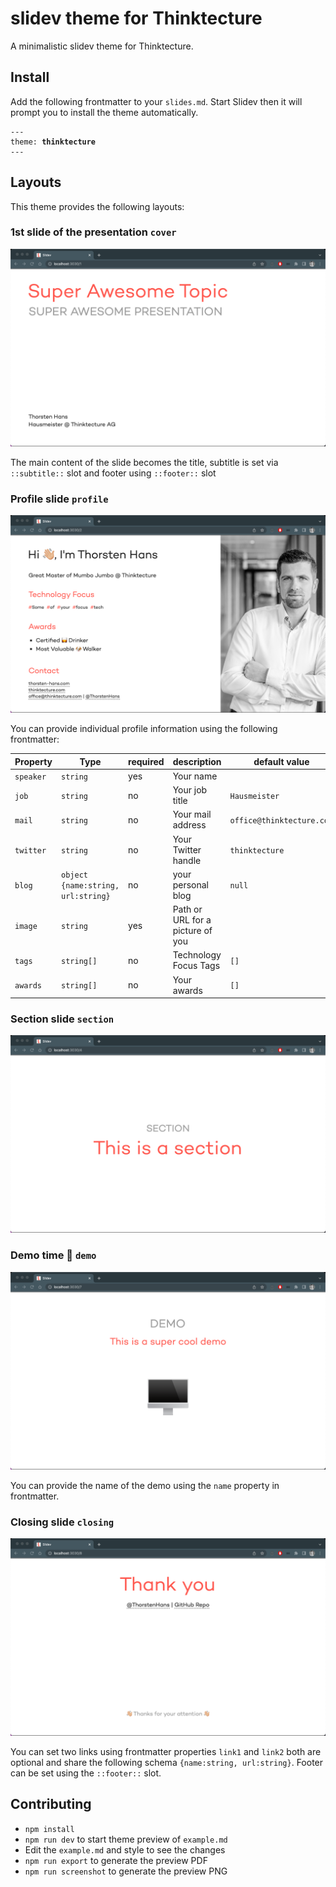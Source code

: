 # slidev theme for Thinktecture

A minimalistic slidev theme for Thinktecture.

## Install

Add the following frontmatter to your `slides.md`. Start Slidev then it will prompt you to install the theme automatically.

<pre><code>---
theme: <b>thinktecture</b>
---</code></pre>

## Layouts

This theme provides the following layouts:

### 1st slide of the presentation `cover`

![Cover Layout](assets/cover.png)

The main content of the slide becomes the title, subtitle is set via `::subtitle::` slot and footer using `::footer::` slot

### Profile slide `profile`

![Profile Layout](assets/profile.png)

You can provide individual profile information using the following frontmatter:

| Property | Type | required | description | default value |
| --- | --- | --- | --- | --- |
| `speaker` | `string` | yes | Your name | |
| `job` | `string` | no | Your job title | `Hausmeister` |
| `mail` | `string` | no | Your mail address | `office@thinktecture.com`|
| `twitter`| `string` | no | Your Twitter handle | `thinktecture` |
| `blog` | `object {name:string, url:string}` | no | your personal blog | `null`|
| `image` | `string` | yes | Path or URL for a picture of you | |
| `tags` | `string[]` | no | Technology Focus Tags | `[]` |
| `awards` | `string[]` | no | Your awards | `[]` |

### Section slide `section`

![Section Layout](assets/section.png)

### Demo time 🚀 `demo`

![Demo Layout](assets/demo.png)

You can provide the name of the demo using the `name` property in frontmatter.

### Closing slide `closing`

![Closing Layout](assets/closing.png)

You can set two links using frontmatter properties `link1` and `link2` both are optional and share the following schema `{name:string, url:string}`. Footer can be set using the `::footer::` slot.

## Contributing

- `npm install`
- `npm run dev` to start theme preview of `example.md`
- Edit the `example.md` and style to see the changes
- `npm run export` to generate the preview PDF
- `npm run screenshot` to generate the preview PNG
